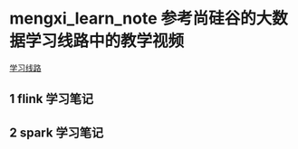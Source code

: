 # mengxi_learn_note 参考尚硅谷的大数据学习线路中的教学视频 
[学习线路](https://www.bilibili.com/read/cv5213600?spm_id_from=333.788.b_636f6d6d656e74.8)
## 1 flink 学习笔记 
## 2 spark 学习笔记
